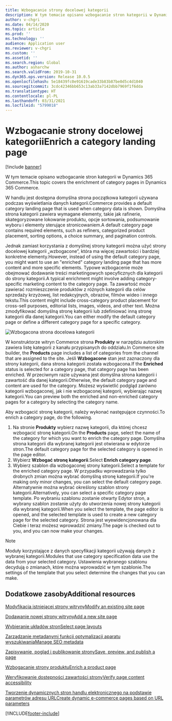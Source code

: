 ```yaml
---
title: Wzbogacanie strony docelowej kategorii
description: W tym temacie opisano wzbogacanie stron kategorii w Dynamics 365 Commerce.
author: v-chgri
ms.date: 04/14/2020
ms.topic: article
ms.prod: ''
ms.technology: ''
audience: Application user
ms.reviewer: v-chgri
ms.custom: ''
ms.assetid: ''
ms.search.region: Global
ms.author: asharchw
ms.search.validFrom: 2019-10-31
ms.dyn365.ops.version: Release 10.0.5
ms.openlocfilehash: 5e18439fc0e91619cade33b83b87be0d5c4d1040
ms.sourcegitcommit: 3cdc42346bb653c13ab33a7142dbb7969f1f6dda
ms.translationtype: HT
ms.contentlocale: pl-PL
ms.lasthandoff: 03/31/2021
ms.locfileid: "5799018"
---
```

# <a name="enrich-a-category-landing-page"></a><span data-ttu-id="f4e73-103">Wzbogacanie strony docelowej kategorii</span><span class="sxs-lookup"><span data-stu-id="f4e73-103">Enrich a category landing page</span></span>

[!include [banner](includes/banner.md)]

<span data-ttu-id="f4e73-104">W tym temacie opisano wzbogacanie stron kategorii w Dynamics 365 Commerce.</span><span class="sxs-lookup"><span data-stu-id="f4e73-104">This topic covers the enrichment of category pages in Dynamics 365 Commerce.</span></span>

<span data-ttu-id="f4e73-105">W handlu jest dostępna domyślna strona początkowa kategorii używana podczas wyświetlania danych kategorii.</span><span class="sxs-lookup"><span data-stu-id="f4e73-105">Commerce provides a default category landing page that is used when category data is shown.</span></span> <span data-ttu-id="f4e73-106">Domyślna strona kategorii zawiera wymagane elementy, takie jak rafinerie, skategoryzowane lokowanie produktu, opcje sortowania, podsumowanie wyboru i elementy sterujące stronicowaniem.</span><span class="sxs-lookup"><span data-stu-id="f4e73-106">A default category page contains required elements, such as refiners, categorized product placement, sorting options, a choice summary, and pagination controls.</span></span> 

<span data-ttu-id="f4e73-107">Jednak zamiast korzystania z domyślnej strony kategorii można użyć strony docelowej kategorii „wzbogacone”, która ma więcej zawartości i bardziej konkretne elementy.</span><span class="sxs-lookup"><span data-stu-id="f4e73-107">However, instead of using the default category page, you might want to use an "enriched" category landing page that has more content and more specific elements.</span></span> <span data-ttu-id="f4e73-108">Typowe wzbogacenie może obejmować dodawanie treści marketingowych specyficznych dla kategorii do strony kategorii.</span><span class="sxs-lookup"><span data-stu-id="f4e73-108">A typical enrichment might involve adding category-specific marketing content to the category page.</span></span> <span data-ttu-id="f4e73-109">Ta zawartość może zawierać rozmieszczenie produktów z różnych kategorii dla celów sprzedaży krzyżowej, list redakcyjnych, obrazów, filmów wideo i innego tekstu.</span><span class="sxs-lookup"><span data-stu-id="f4e73-109">This content might include cross-category product placement for cross-sell purposes, editorial lists, images, videos, and other text.</span></span> <span data-ttu-id="f4e73-110">Można zmodyfikować domyślną stronę kategorii lub zdefiniować inną stronę kategorii dla danej kategorii.</span><span class="sxs-lookup"><span data-stu-id="f4e73-110">You can either modify the default category page or define a different category page for a specific category.</span></span>

![Wzbogacona strona docelowa kategorii](./media/CategoryLandingPages.png)

<span data-ttu-id="f4e73-112">W konstruktorze witryn Commerce strona **Produkty** w narzędziu autorskim zawiera listę kategorii z kanału przypisanych do oddziału.</span><span class="sxs-lookup"><span data-stu-id="f4e73-112">In Commerce site builder, the **Products** page includes a list of categories from the channel that are assigned to the site.</span></span> <span data-ttu-id="f4e73-113">Jeśli **Wzbogacone** stan jest zaznaczony dla strony kategorii, dana strona kategorii została wzbogacona.</span><span class="sxs-lookup"><span data-stu-id="f4e73-113">If the **Enriched** status is selected for a category page, that category page has been enriched.</span></span> <span data-ttu-id="f4e73-114">W przeciwnym razie używana jest domyślna strona kategorii i zawartość dla danej kategorii.</span><span class="sxs-lookup"><span data-stu-id="f4e73-114">Otherwise, the default category page and content are used for the category.</span></span> <span data-ttu-id="f4e73-115">Możesz wyświetlić podgląd zarówno kategorii wzbogaconej, jak i nie wzbogaconej kategorii, wybierając nazwę kategorii.</span><span class="sxs-lookup"><span data-stu-id="f4e73-115">You can preview both the enriched and non-enriched category pages for a category by selecting the category name.</span></span>

<span data-ttu-id="f4e73-116">Aby wzbogacić stronę kategorii, należy wykonać następujące czynności.</span><span class="sxs-lookup"><span data-stu-id="f4e73-116">To enrich a category page, do the following.</span></span>

1. <span data-ttu-id="f4e73-117">Na stronie **Produkty** wybierz nazwę kategorii, dla której chcesz wzbogacić stronę kategorii.</span><span class="sxs-lookup"><span data-stu-id="f4e73-117">On the **Products** page, select the name of the category for which you want to enrich the category page.</span></span> <span data-ttu-id="f4e73-118">Domyślna strona kategorii dla wybranej kategorii jest otwierana w edytorze stron.</span><span class="sxs-lookup"><span data-stu-id="f4e73-118">The default category page for the selected category is opened in the page editor.</span></span>
2. <span data-ttu-id="f4e73-119">Wybierz **Wzbogać stronę kategorii**.</span><span class="sxs-lookup"><span data-stu-id="f4e73-119">Select **Enrich category page**.</span></span>
3. <span data-ttu-id="f4e73-120">Wybierz szablon dla wzbogaconej strony kategorii.</span><span class="sxs-lookup"><span data-stu-id="f4e73-120">Select a template for the enriched category page.</span></span> <span data-ttu-id="f4e73-121">W przypadku wprowadzania tylko drobnych zmian można wybrać domyślną stronę kategorii.</span><span class="sxs-lookup"><span data-stu-id="f4e73-121">If you're making only minor changes, you can select the default category page.</span></span> <span data-ttu-id="f4e73-122">Alternatywnie można wybrać określony szablon strony kategorii.</span><span class="sxs-lookup"><span data-stu-id="f4e73-122">Alternatively, you can select a specific category page template.</span></span> <span data-ttu-id="f4e73-123">Po wybraniu szablonu zostanie otwarty Edytor stron, a wybrany szablon zostanie użyty do utworzenia nowej strony kategorii dla wybranej kategorii.</span><span class="sxs-lookup"><span data-stu-id="f4e73-123">When you select the template, the page editor is opened, and the selected template is used to create a new category page for the selected category.</span></span> <span data-ttu-id="f4e73-124">Strona jest wyewidencjonowana dla Ciebie i teraz możesz wprowadzić zmiany.</span><span class="sxs-lookup"><span data-stu-id="f4e73-124">The page is checked out to you, and you can now make your changes.</span></span>

> [!NOTE]
> <span data-ttu-id="f4e73-125">Moduły korzystające z danych specyfikacji kategorii używają danych z wybranej kategorii.</span><span class="sxs-lookup"><span data-stu-id="f4e73-125">Modules that use category specification data use the data from your selected category.</span></span> <span data-ttu-id="f4e73-126">Ustawienia wybranego szablonu decydują o zmianach, które można wprowadzić w tym szablonie.</span><span class="sxs-lookup"><span data-stu-id="f4e73-126">The settings of the template that you select determine the changes that you can make.</span></span>

## <a name="additional-resources"></a><span data-ttu-id="f4e73-127">Dodatkowe zasoby</span><span class="sxs-lookup"><span data-stu-id="f4e73-127">Additional resources</span></span>

[<span data-ttu-id="f4e73-128">Modyfikacja istniejącej strony witryny</span><span class="sxs-lookup"><span data-stu-id="f4e73-128">Modify an existing site page</span></span>](modify-existing-page.md)

[<span data-ttu-id="f4e73-129">Dodawanie nowej strony witryny</span><span class="sxs-lookup"><span data-stu-id="f4e73-129">Add a new site page</span></span>](add-new-page.md)

[<span data-ttu-id="f4e73-130">Wybieranie układów stron</span><span class="sxs-lookup"><span data-stu-id="f4e73-130">Select page layouts</span></span>](select-page-layouts.md)

[<span data-ttu-id="f4e73-131">Zarządzanie metadanymi funkcji optymalizacji aparatu wyszukiwania</span><span class="sxs-lookup"><span data-stu-id="f4e73-131">Manage SEO metadata</span></span>](manage-seo-metadata.md)

[<span data-ttu-id="f4e73-132">Zapisywanie, pogląd i publikowanie strony</span><span class="sxs-lookup"><span data-stu-id="f4e73-132">Save, preview, and publish a page</span></span>](save-preview-publish-page.md)

[<span data-ttu-id="f4e73-133">Wzbogacanie strony produktu</span><span class="sxs-lookup"><span data-stu-id="f4e73-133">Enrich a product page</span></span>](enrich-product-page.md)

[<span data-ttu-id="f4e73-134">Weryfikowanie dostępności zawartości strony</span><span class="sxs-lookup"><span data-stu-id="f4e73-134">Verify page content accessibility</span></span>](verify-accessibility.md)

[<span data-ttu-id="f4e73-135">Tworzenie dynamicznych stron handlu elektronicznego na podstawie parametrów adresu URL</span><span class="sxs-lookup"><span data-stu-id="f4e73-135">Create dynamic e-commerce pages based on URL parameters</span></span>](create-dynamic-pages.md)


[!INCLUDE[footer-include](../includes/footer-banner.md)]
